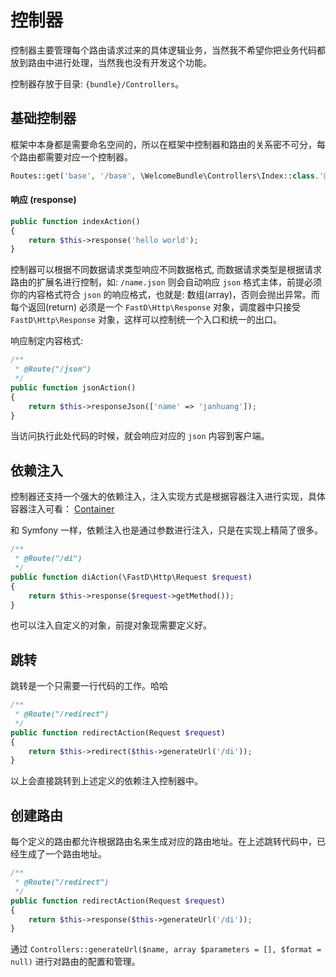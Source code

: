 # 控制器

控制器主要管理每个路由请求过来的具体逻辑业务，当然我不希望你把业务代码都放到路由中进行处理，当然我也没有开发这个功能。

控制器存放于目录: `{bundle}/Controllers`。

## 基础控制器

框架中本身都是需要命名空间的，所以在框架中控制器和路由的关系密不可分，每个路由都需要对应一个控制器。

```php
Routes::get('base', '/base', \WelcomeBundle\Controllers\Index::class.'@indexAction');
```

#### 响应 (response)

```php
public function indexAction()
{
    return $this->response('hello world');
}
```

控制器可以根据不同数据请求类型响应不同数据格式, 而数据请求类型是根据请求路由的扩展名进行控制，如: `/name.json` 则会自动响应 `json` 格式主体，前提必须你的内容格式符合 `json` 的响应格式，也就是: 数组(array)，否则会抛出异常。而每个返回(return) 必须是一个 `FastD\Http\Response` 对象，调度器中只接受 `FastD\Http\Response` 对象，这样可以控制统一个入口和统一的出口。

响应制定内容格式: 

```php
/**
 * @Route("/json")
 */
public function jsonAction()
{
    return $this->responseJson(['name' => 'janhuang']);
}
```

当访问执行此处代码的时候，就会响应对应的 `json` 内容到客户端。

## 依赖注入

控制器还支持一个强大的依赖注入，注入实现方式是根据容器注入进行实现，具体容器注入可看： [Container](https://github.com/JanHuang/container)

和 Symfony 一样，依赖注入也是通过参数进行注入，只是在实现上精简了很多。

```php
/**
 * @Route("/di")
 */
public function diAction(\FastD\Http\Request $request)
{
    return $this->response($request->getMethod());
}
```

也可以注入自定义的对象，前提对象现需要定义好。

## 跳转

跳转是一个只需要一行代码的工作。哈哈

```php
/**
 * @Route("/redirect")
 */
public function redirectAction(Request $request)
{
    return $this->redirect($this->generateUrl('/di'));
}
```

以上会直接跳转到上述定义的依赖注入控制器中。

## 创建路由

每个定义的路由都允许根据路由名来生成对应的路由地址。在上述跳转代码中，已经生成了一个路由地址。

```php
/**
 * @Route("/redirect")
 */
public function redirectAction(Request $request)
{
    return $this->response($this->generateUrl('/di'));
}
```

通过 `Controllers::generateUrl($name, array $parameters = [], $format = null)` 进行对路由的配置和管理。